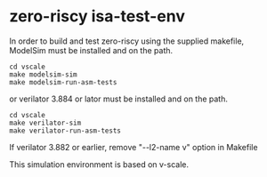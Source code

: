 # zero-riscy isa-test-env

In order to build and test zero-riscy using the supplied makefile,  
ModelSim must be installed and on the path.
```
cd vscale
make modelsim-sim
make modelsim-run-asm-tests
```
or verilator 3.884 or lator must be installed and on the path.
```
cd vscale
make verilator-sim
make verilator-run-asm-tests
```
If verilator 3.882 or earlier, remove "--l2-name v" option in Makefile

This simulation environment is based on v-scale.
